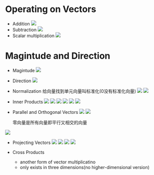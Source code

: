 # Operating on Vectors 

- Addition 
![](./Addition.png)
- Subtraction
![](./subtraction.png)
- Scalar multiplication
 ![](./scalar%20multiplication.png)

# Magintude and Direction
- Magintude
![](./magnitude.png)
- Direction
![](./Direction.png)
- Normalization
    给向量找到单元向量叫标准化(0没有标准化向量)
![](./unit%20vector.png)
![](./unit%20vector%20process.png)

- Inner Products
![](./inner%20product.png)
![](./inner%20product2.png)
![](./inner%20product3.png)
![](./inner%20product4.png)
![](./inner%20product5.png)
![](./inner%20product6.png)

- Parallel and Orthogonal Vectors 
![](./parallel.png)
![](./orthogonal.png)

    零向量是所有向量即平行又相交的向量

![](./zero%20vector.png)


- Projecting Vectors
![](./projecting%20vector.png)
![](./projecting%20vector2.png)
![](./projecting%20vector3.png)
![](./projecting%20vector4.png)

- Cross Products 
    - another form of vector multiplicatino
    - only exists in three dimensions(no higher-dimensional version)

